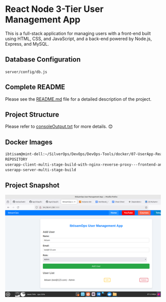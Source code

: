 
# React Node 3-Tier User Management App

This is a full-stack application for managing users with a front-end built using HTML, CSS, and JavaScript, and a back-end powered by Node.js, Express, and MySQL.

## Database Configuration

`server/config/db.js`

## Complete README

Please see the [README.md](https://github.com/ibtisam-iq/3TierUserApp-ReactNode-MySQL/blob/main/README.md) file for a detailed description of the project.


## Project Structure

Please refer to [consoleOutput.txt](https://github.com/ibtisam-iq/3TierUserApp-ReactNode-MySQL/blob/main/consoleOutput.txt) for more details. 😊

## Docker Images

```bash
ibtisam@mint-dell:~/SilverOps/DevOps/DevOps-Tools/docker/07-UserApp-ReactNode-MySQL-3Tier/client$ docker images
REPOSITORY                                                                             TAG                  IMAGE ID       CREATED          SIZE
userapp-client-multi-stage-build-with-nginx-reverse-proxy---frontend-and-api-gateway   latest               9581aa45f5db   12 minutes ago   48.1MB
userapp-server-multi-stage-build                                                       latest               5b2ab32bcf5f   14 minutes ago   137MB

```


## Project Snapshot
![Project Snapshot](./projectSnapshot.png)
